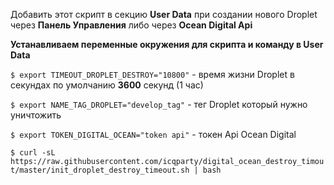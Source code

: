 

Добавить этот скрипт в секцию **User Data** при создании нового Droplet через **Панель Управления** либо через **Ocean Digital Api**






**Устанавливаем переменные окружения для скрипта и команду в User Data**

`$ export TIMEOUT_DROPLET_DESTROY="10800"` - время жизни Droplet в секундах по умолчанию **3600** секунд (1 час)

`$ export NAME_TAG_DROPLET="develop_tag"` - тег Droplet который нужно уничтожить

`$ export TOKEN_DIGITAL_OCEAN="token api"` - токен Api Ocean Digital

`$ curl -sL https://raw.githubusercontent.com/icqparty/digital_ocean_destroy_timout/master/init_droplet_destroy_timeout.sh | bash `
